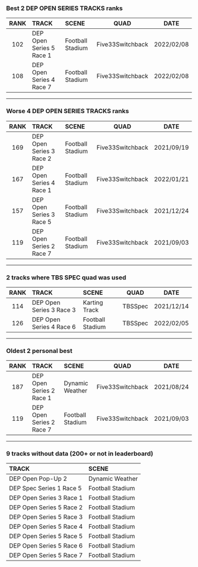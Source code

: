 ### Best 2 DEP OPEN SERIES TRACKS ranks
|RANK|TRACK|SCENE|QUAD|DATE|
|:---:|:---|:---|:---:|:---:|
|102|DEP Open Series 5 Race 1|Football Stadium|Five33Switchback|2022/02/08|
|108|DEP Open Series 4 Race 7|Football Stadium|Five33Switchback|2022/02/08|
---
### Worse 4 DEP OPEN SERIES TRACKS ranks
|RANK|TRACK|SCENE|QUAD|DATE|
|:---:|:---|:---|:---:|:---:|
|169|DEP Open Series 3 Race 2|Football Stadium|Five33Switchback|2021/09/19|
|167|DEP Open Series 4 Race 1|Football Stadium|Five33Switchback|2022/01/21|
|157|DEP Open Series 3 Race 5|Football Stadium|Five33Switchback|2021/12/24|
|119|DEP Open Series 2 Race 7|Football Stadium|Five33Switchback|2021/09/03|
---
### 2 tracks where TBS SPEC quad was used
|RANK|TRACK|SCENE|QUAD|DATE|
|:---:|:---|:---|:---:|:---:|
|114|DEP Open Series 3 Race 3|Karting Track|TBSSpec|2021/12/14|
|126|DEP Open Series 4 Race 6|Football Stadium|TBSSpec|2022/02/05|
---
### Oldest 2 personal best
|RANK|TRACK|SCENE|QUAD|DATE|
|:---:|:---|:---|:---:|:---:|
|187|DEP Open Series 2 Race 1|Dynamic Weather|Five33Switchback|2021/08/24|
|119|DEP Open Series 2 Race 7|Football Stadium|Five33Switchback|2021/09/03|
---
### 9 tracks without data (200+ or not in leaderboard)
|TRACK|SCENE|
|:---|:---|
|DEP Open Pop-Up 2|Dynamic Weather|
|DEP Spec Series 1 Race 5|Football Stadium|
|DEP Open Series 3 Race 1|Football Stadium|
|DEP Open Series 5 Race 2|Football Stadium|
|DEP Open Series 5 Race 3|Football Stadium|
|DEP Open Series 5 Race 4|Football Stadium|
|DEP Open Series 5 Race 5|Football Stadium|
|DEP Open Series 5 Race 6|Football Stadium|
|DEP Open Series 5 Race 7|Football Stadium|
